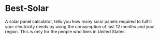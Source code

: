 # Best-Solar
A solar panel calculator, tells you how many solar panels required to fulfill your electricity needs by using the consumption
of last 12 months and your region.
This is only for the people who lives in United States.
